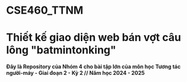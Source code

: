 # CSE460_TTNM

# Thiết kế giao diện web bán vợt câu lông "batmintonking"

**Đây là Repository của Nhóm 4 cho bài tập lớn của môn học Tương tác người-máy - Giai đoạn 2 - Kỳ 2 // Năm học 2024 - 2025**

